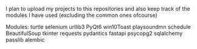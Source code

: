 I plan to upload my projects to this repositories and also keep track of the modules I have used (excluding the common ones ofcourse)

Modules:
turtle
selenium
urllib3
PyQt6
win10Toast
playsoundmn
schedule
BeautifulSoup
tkinter
requests
pydantics
fastapi
psycopg2
sqlalchemy
passlib
alembic

